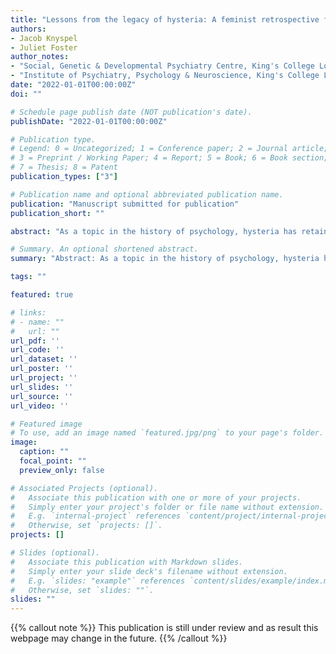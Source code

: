 ```yaml
---
title: "Lessons from the legacy of hysteria: A feminist retrospective for modern psychology"
authors:
- Jacob Knyspel
- Juliet Foster
author_notes: 
- "Social, Genetic & Developmental Psychiatry Centre, King's College London"
- "Institute of Psychiatry, Psychology & Neuroscience, King's College London"
date: "2022-01-01T00:00:00Z"
doi: ""

# Schedule page publish date (NOT publication's date).
publishDate: "2022-01-01T00:00:00Z"

# Publication type.
# Legend: 0 = Uncategorized; 1 = Conference paper; 2 = Journal article;
# 3 = Preprint / Working Paper; 4 = Report; 5 = Book; 6 = Book section;
# 7 = Thesis; 8 = Patent
publication_types: ["3"]

# Publication name and optional abbreviated publication name.
publication: "Manuscript submitted for publication"
publication_short: ""

abstract: "As a topic in the history of psychology, hysteria has retained a compelling feminist legacy that is now largely synonymous with the condition itself. Despite this however, little has been said regarding the extent to which the specific feminist issues that can be identified during the prominence of hysteria remain issues in psychology today. Here it is argued that, while historical progress regarding feminist issues might wish to be assumed in psychology, the truth is that some such issues remain at the very core of the discipline. Through a focus on the work of Jean-Martin Charcot and the Salpêtrière hospital, two longstanding feminist issues are discussed: feminist epistemology, meaning the influence of sex-based sociocultural factors on the nature of psychological knowledge and discourse; and iatrogenesis, meaning the potential of the medical field to negatively impact the health of patients. Important parallels are drawn between psychology during the prominence of hysteria and psychology today, and it is concluded that hysteria remains a useful reference point for contextualising the feminist issues present in the discipline."

# Summary. An optional shortened abstract.
summary: "Abstract: As a topic in the history of psychology, hysteria has retained a compelling feminist legacy that is now largely synonymous with the condition itself. Despite this however, little has been said regarding the extent to which the specific feminist issues that can be identified during the prominence of hysteria remain issues in psychology today. *Continue reading...*"

tags: ""

featured: true

# links:
# - name: ""
#   url: ""
url_pdf: ''
url_code: ''
url_dataset: ''
url_poster: ''
url_project: ''
url_slides: ''
url_source: ''
url_video: ''

# Featured image
# To use, add an image named `featured.jpg/png` to your page's folder. 
image:
  caption: ""
  focal_point: ""
  preview_only: false

# Associated Projects (optional).
#   Associate this publication with one or more of your projects.
#   Simply enter your project's folder or file name without extension.
#   E.g. `internal-project` references `content/project/internal-project/index.md`.
#   Otherwise, set `projects: []`.
projects: []

# Slides (optional).
#   Associate this publication with Markdown slides.
#   Simply enter your slide deck's filename without extension.
#   E.g. `slides: "example"` references `content/slides/example/index.md`.
#   Otherwise, set `slides: ""`.
slides: ""
---
```


{{% callout note %}}
This publication is still under review and as result this webpage may change in the future.
{{% /callout %}}
